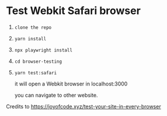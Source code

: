 # Test Webkit Safari browser

1. `clone the repo`
2. `yarn install`
3. `npx playwright install`
4. `cd browser-testing`
5. `yarn test:safari`
   
   it will open a Webkit browser in localhost:3000

   you can navigate to other website.


Credits to https://joyofcode.xyz/test-your-site-in-every-browser
